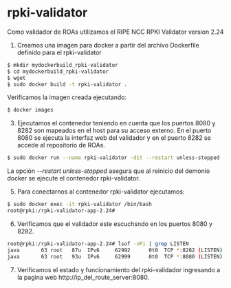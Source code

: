 # rpki-validator

Como validador de ROAs utilizamos el RIPE NCC RPKI Validator version 2.24 

1. Creamos una imagen para docker a partir del archivo Dockerfile definido para el rpki-validator
```sh
$ mkdir mydockerbuild_rpki-validator
$ cd mydockerbuild_rpki-validator
$ wget 
$ sudo docker build -t rpki-validator .
```
Verificamos la imagen creada ejecutando:
```sh
$ docker images

```
3. Ejecutamos el contenedor teniendo en cuenta que los puertos 8080 y 8282 son mapeados en el host para su acceso externo. En el puerto 8080 se ejecuta la interfaz web del validador y en el puerto 8282 se accede al repositorio de ROAs. 
```sh
$ sudo docker run --name rpki-validator -dit --restart unless-stopped -h rpki -p 8080:8080 -p 8282:8282 rpki-validator
```
La opción *--restart unless-stopped* asegura que al reinicio del demonio docker se ejecute el contenedor rpki-validator.

5. Para conectarnos al contenedor rpki-validator ejecutamos: 
```sh
$ sudo docker exec -it rpki-validator /bin/bash
root@rpki:/rpki-validator-app-2.24#
```
6. Verificamos que el validador este escuchsndo en los puertos 8080 y 8282.
```sh
root@rpki:/rpki-validator-app-2.24# lsof -nPi | grep LISTEN
java       63 root   87u  IPv6     62992      0t0  TCP *:8282 (LISTEN)
java       63 root   93u  IPv6     62999      0t0  TCP *:8080 (LISTEN)
```
7. Verificamos el estado y funcionamiento del rpki-validador ingresando a la pagina web http://ip_del_route_server:8080.
